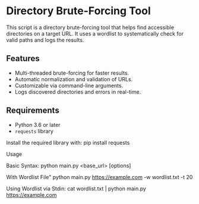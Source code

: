 # Directory Brute-Forcing Tool

This script is a directory brute-forcing tool that helps find accessible directories on a target URL. It uses a wordlist to systematically check for valid paths and logs the results.

## Features

- Multi-threaded brute-forcing for faster results.
- Automatic normalization and validation of URLs.
- Customizable via command-line arguments.
- Logs discovered directories and errors in real-time.

## Requirements

- Python 3.6 or later
- `requests` library

Install the required library with:
pip install requests

Usage

Basic Syntax:
python main.py <base_url> [options]

With Wordlist File"
python main.py https://example.com -w wordlist.txt -t 20

Using Wordlist via Stdin:
cat wordlist.txt | python main.py https://example.com
